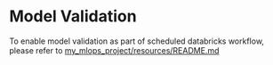 # Model Validation
To enable model validation as part of scheduled databricks workflow, please refer to [my_mlops_project/resources/README.md](../resources/README.md)

